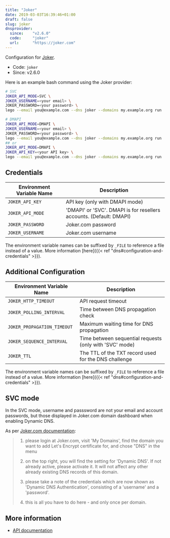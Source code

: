 ```yaml
---
title: "Joker"
date: 2019-03-03T16:39:46+01:00
draft: false
slug: joker
dnsprovider:
  since:    "v2.6.0"
  code:     "joker"
  url:      "https://joker.com"
---
```


<!-- THIS DOCUMENTATION IS AUTO-GENERATED. PLEASE DO NOT EDIT. -->
<!-- providers/dns/joker/joker.toml -->
<!-- THIS DOCUMENTATION IS AUTO-GENERATED. PLEASE DO NOT EDIT. -->


Configuration for [Joker](https://joker.com).


<!--more-->

- Code: `joker`
- Since: v2.6.0


Here is an example bash command using the Joker provider:

```bash
# SVC
JOKER_API_MODE=SVC \
JOKER_USERNAME=<your email> \
JOKER_PASSWORD=<your password> \
lego --email you@example.com --dns joker --domains my.example.org run

# DMAPI
JOKER_API_MODE=DMAPI \
JOKER_USERNAME=<your email> \
JOKER_PASSWORD=<your password> \
lego --email you@example.com --dns joker --domains my.example.org run
## or
JOKER_API_MODE=DMAPI \
JOKER_API_KEY=<your API key> \
lego --email you@example.com --dns joker --domains my.example.org run
```




## Credentials

| Environment Variable Name | Description |
|-----------------------|-------------|
| `JOKER_API_KEY` | API key (only with DMAPI mode) |
| `JOKER_API_MODE` | 'DMAPI' or 'SVC'. DMAPI is for resellers accounts. (Default: DMAPI) |
| `JOKER_PASSWORD` | Joker.com password |
| `JOKER_USERNAME` | Joker.com username |

The environment variable names can be suffixed by `_FILE` to reference a file instead of a value.
More information [here]({{< ref "dns#configuration-and-credentials" >}}).


## Additional Configuration

| Environment Variable Name | Description |
|--------------------------------|-------------|
| `JOKER_HTTP_TIMEOUT` | API request timeout |
| `JOKER_POLLING_INTERVAL` | Time between DNS propagation check |
| `JOKER_PROPAGATION_TIMEOUT` | Maximum waiting time for DNS propagation |
| `JOKER_SEQUENCE_INTERVAL` | Time between sequential requests (only with 'SVC' mode) |
| `JOKER_TTL` | The TTL of the TXT record used for the DNS challenge |

The environment variable names can be suffixed by `_FILE` to reference a file instead of a value.
More information [here]({{< ref "dns#configuration-and-credentials" >}}).

## SVC mode

In the SVC mode, username and passsword are not your email and account passwords, but those displayed in Joker.com domain dashboard when enabling Dynamic DNS.

As per [Joker.com documentation](https://joker.com/faq/content/6/496/en/let_s-encrypt-support.html):

> 1. please login at Joker.com, visit 'My Domains',
>    find the domain you want to add  Let's Encrypt certificate for, and chose "DNS" in the menu
>
> 2. on the top right, you will find the setting for 'Dynamic DNS'.
>    If not already active, please activate it.
>    It will not affect any other already existing DNS records of this domain.
>
> 3. please take a note of the credentials which are now shown as 'Dynamic DNS Authentication', consisting of a 'username' and a 'password'.
>
> 4. this is all you have to do here - and only once per domain.



## More information

- [API documentation](https://joker.com/faq/category/39/22-dmapi.html)

<!-- THIS DOCUMENTATION IS AUTO-GENERATED. PLEASE DO NOT EDIT. -->
<!-- providers/dns/joker/joker.toml -->
<!-- THIS DOCUMENTATION IS AUTO-GENERATED. PLEASE DO NOT EDIT. -->
